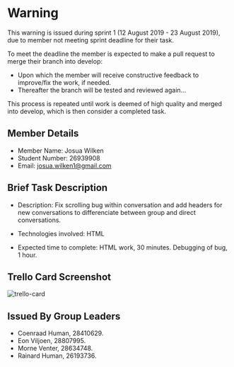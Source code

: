 # Warning

This warning is issued during sprint 1 (12 August 2019 - 23 August 2019), due to member not meeting sprint deadline for their task.

To meet the deadline the member is expected to make a pull request to merge their branch into develop:

* Upon which the member will receive constructive feedback to improve/fix the work, if needed.
* Thereafter the branch will be tested and reviewed again...

This process is repeated until work is deemed of high quality and merged into develop, which is then consider a completed task.

## Member Details

* Member Name: Josua Wilken
* Student Number: 26939908
* Email: josua.wilken1@gmail.com

## Brief Task Description

* Description: Fix scrolling bug within conversation and add headers for new conversations to differenciate between group and direct conversations.

* Technologies involved: HTML

* Expected time to complete: HTML work, 30 minutes. Debugging of bug, 1 hour.

## Trello Card Screenshot

![trello-card]()

## Issued By Group Leaders

* Coenraad Human, 28410629.
* Eon Viljoen, 28807995.
* Morne Venter, 28634748.
* Rainard Human, 26193736.
